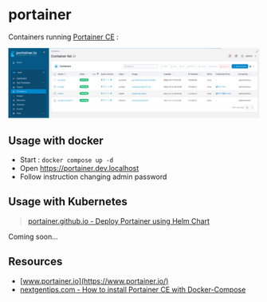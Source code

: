# portainer

Containers running [Portainer CE](https://hub.docker.com/r/portainer/portainer-ce) :

![portainer-screenshot.png](docs/portainer-screenshot.png)

## Usage with docker

* Start : `docker compose up -d`
* Open https://portainer.dev.localhost
* Follow instruction changing admin password

## Usage with Kubernetes

> [portainer.github.io - Deploy Portainer using Helm Chart](https://portainer.github.io/k8s/charts/portainer/)

Coming soon...

## Resources

* [www.portainer.io](https://www.portainer.io/)
* [nextgentips.com - How to install Portainer CE with Docker-Compose](https://nextgentips.com/2022/01/26/how-to-install-portainer-ce-with-docker-compose/)


